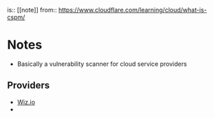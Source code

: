is:: [[note]]
from:: https://www.cloudflare.com/learning/cloud/what-is-cspm/

# Notes
- Basically a vulnerability scanner for cloud service providers

## Providers
- [Wiz.io](https://www.wiz.io/)
- 